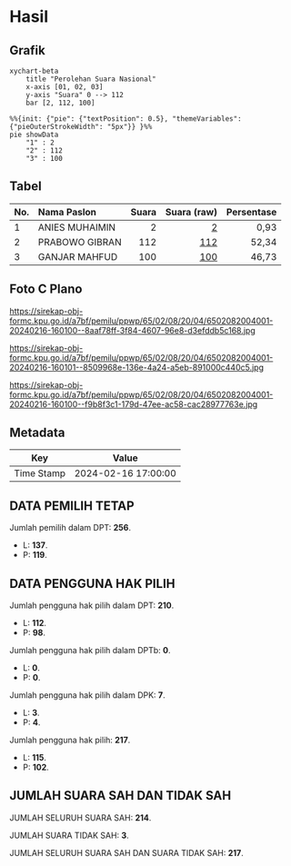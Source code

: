 # Hasil

## Grafik

```mermaid
xychart-beta
    title "Perolehan Suara Nasional"
    x-axis [01, 02, 03]
    y-axis "Suara" 0 --> 112
    bar [2, 112, 100]
```

```mermaid
%%{init: {"pie": {"textPosition": 0.5}, "themeVariables": {"pieOuterStrokeWidth": "5px"}} }%%
pie showData
    "1" : 2
    "2" : 112
    "3" : 100
```

## Tabel

| No. | Nama Paslon    | Suara | Suara (raw) | Persentase |
|:--- |:-------------- | -----:| -----------:| ----------:|
| 1   | ANIES MUHAIMIN | 2     | [2][p-1]    | 0,93       |
| 2   | PRABOWO GIBRAN | 112   | [112][p-2]  | 52,34      |
| 3   | GANJAR MAHFUD  | 100   | [100][p-3]  | 46,73      |


[p-1]: https://github.com/gigit-pemilu/pemilu-2024/blob/main/pilpres/hitung-suara/sub/65-kalimantan-utara/sub/02-malinau/sub/08-malinau-barat/sub/2004-sesua/sub/001-tps/sub/paslon-1.txt
[p-2]: https://github.com/gigit-pemilu/pemilu-2024/blob/main/pilpres/hitung-suara/sub/65-kalimantan-utara/sub/02-malinau/sub/08-malinau-barat/sub/2004-sesua/sub/001-tps/sub/paslon-2.txt
[p-3]: https://github.com/gigit-pemilu/pemilu-2024/blob/main/pilpres/hitung-suara/sub/65-kalimantan-utara/sub/02-malinau/sub/08-malinau-barat/sub/2004-sesua/sub/001-tps/sub/paslon-3.txt

## Foto C Plano

https://sirekap-obj-formc.kpu.go.id/a7bf/pemilu/ppwp/65/02/08/20/04/6502082004001-20240216-160100--8aaf78ff-3f84-4607-96e8-d3efddb5c168.jpg

https://sirekap-obj-formc.kpu.go.id/a7bf/pemilu/ppwp/65/02/08/20/04/6502082004001-20240216-160101--8509968e-136e-4a24-a5eb-891000c440c5.jpg

https://sirekap-obj-formc.kpu.go.id/a7bf/pemilu/ppwp/65/02/08/20/04/6502082004001-20240216-160100--f9b8f3c1-179d-47ee-ac58-cac28977763e.jpg


## Metadata

| Key        | Value               |
| ---------- | ------------------- |
| Time Stamp | 2024-02-16 17:00:00 |


## DATA PEMILIH TETAP

Jumlah pemilih dalam DPT: **256**.
 * L: **137**.
 * P: **119**.

## DATA PENGGUNA HAK PILIH

Jumlah pengguna hak pilih dalam DPT: **210**.
 * L: **112**.
 * P: **98**.

Jumlah pengguna hak pilih dalam DPTb: **0**.
 * L: **0**.
 * P: **0**.

Jumlah pengguna hak pilih dalam DPK: **7**.
 * L: **3**.
 * P: **4**.

Jumlah pengguna hak pilih: **217**.
 * L: **115**.
 * P: **102**.

## JUMLAH SUARA SAH DAN TIDAK SAH

JUMLAH SELURUH SUARA SAH: **214**.

JUMLAH SUARA TIDAK SAH: **3**.

JUMLAH SELURUH SUARA SAH DAN SUARA TIDAK SAH: **217**.


